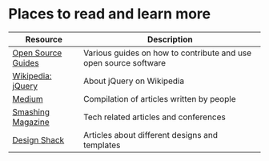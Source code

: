 # Places to read and learn more

| Resource                                                  | Description                                                      |
| --------------------------------------------------------- | ---------------------------------------------------------------- |
| [Open Source Guides](https://opensource.guide/)           | Various guides on how to contribute and use open source software |
| [Wikipedia: jQuery](https://en.wikipedia.org/wiki/JQuery) | About jQuery on Wikipedia                                        |
| [Medium](https://medium.com/)                             | Compilation of articles written by people                        |
| [Smashing Magazine](https://www.smashingmagazine.com/)    | Tech related articles and conferences                            |
| [Design Shack](https://designshack.net/)                  | Articles about different designs and templates                   |
